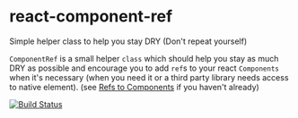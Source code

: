# react-component-ref

Simple helper class to help you stay DRY (Don't repeat yourself)

`ComponentRef` is a small helper `class` which should help you stay as much DRY as possible and encourage you to add `ref`s to your react `Components` when it's necessary (when you need it or a third party library needs access to native element). (see [Refs to Components](https://facebook.github.io/react/docs/more-about-refs.html) if you haven't already)

[![Build Status](https://semaphoreci.com/api/v1/nohomey/react-component-ref/branches/master/badge.svg)](https://semaphoreci.com/nohomey/react-component-ref)
